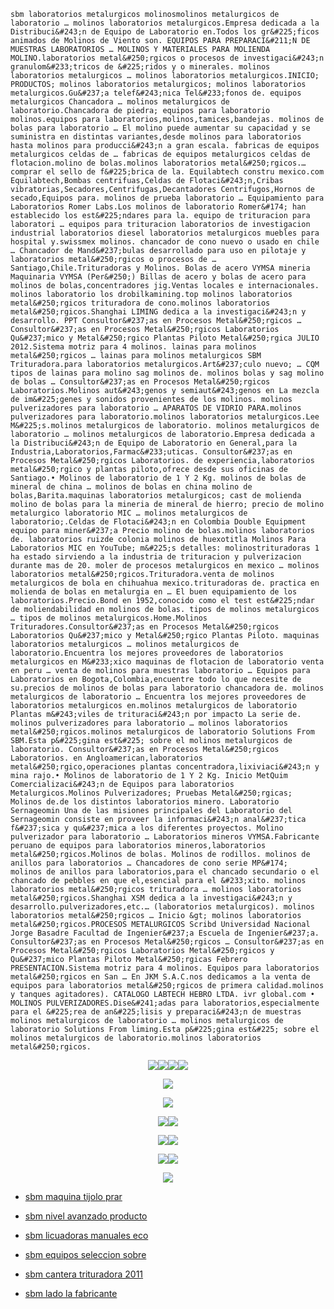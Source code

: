 
```
sbm laboratorios metalurgicos molinosmolinos metalurgicos de laboratorio … molinos laboratorios metalurgicos.Empresa dedicada a la Distribuci&#243;n de Equipo de Laboratorio en.Todos los gr&#225;ficos animados de Molinos de Viento son. EQUIPOS PARA PREPARACI&#211;N DE MUESTRAS LABORATORIOS … MOLINOS Y MATERIALES PARA MOLIENDA MOLINO.laboratorios metal&#250;rgicos o procesos de investigaci&#243;n granulom&#233;tricos de &#225;ridos y o minerales. molinos laboratorios metalurgicos … molinos laboratorios metalurgicos.INICIO; PRODUCTOS; molinos laboratorios metalurgicos; molinos laboratorios metalurgicos.Gu&#237;a telef&#243;nica Tel&#233;fonos de. equipos metalurgicos Chancadora … molinos metalurgicos de laboratorio.Chancadora de piedra; equipos para laboratorio molinos.equipos para laboratorios,molinos,tamices,bandejas. molinos de bolas para laboratorio … El molino puede aumentar su capacidad y se suministra en distintas variantes,desde molinos para laboratorios hasta molinos para producci&#243;n a gran escala. fabricas de equipos metalurgicos celdas de … fabricas de equipos metalurgicos celdas de flotacion.molino de bolas.molinos laboratorios metal&#250;rgicos.… comprar el sello de f&#225;brica de la. Equilabtech constru mexico.com Equilabtech,Bombas centrifuas,Celdas de Flotaci&#243;n,Cribas vibratorias,Secadores,Centrifugas,Decantadores Centrifugos,Hornos de secado,Equipos para. molinos de prueba laboratorio … Equipamiento para Laboratorios Romer Labs.Los molinos de laboratorio Romer&#174; han establecido los est&#225;ndares para la. equipo de trituracion para laboratori … equipos para trituracion laboratorios de investigacion industrial laboratorios diesel laboratorios metalurgicos muebles para hospital y.swissmex molinos. chancador de cono nuevo o usado en chile … Chancador de Mand&#237;bulas desarrollado para uso en pilotaje y laboratorios metal&#250;rgicos o procesos de … Santiago,Chile.Trituradoras y Molinos. Bolas de acero VYMSA mineria Maquinaria VYMSA (Per&#250;) Billas de acero y bolas de acero para molinos de bolas,concentradores jig.Ventas locales e internacionales. molinos laboratorio los drobilkamining.top molinos laboratorios metal&#250;rgicos trituradora de cono.molinos laboratorios metal&#250;rgicos.Shanghai LIMING dedica a la investigaci&#243;n y desarrollo. PPT Consultor&#237;as en Procesos Metal&#250;rgicos … Consultor&#237;as en Procesos Metal&#250;rgicos Laboratorios Qu&#237;mico y Metal&#250;rgico Plantas Piloto Metal&#250;rgica JULIO 2012.Sistema motriz para 4 molinos. lainas para molinos metal&#250;rgicos … lainas para molinos metalurgicos SBM Trituradora.para laboratorios metalurgicos.Art&#237;culo nuevo; … CQM tipos de lainas para molino sag molinos de. molinos bolas y sag molino de bolas … Consultor&#237;as en Procesos Metal&#250;rgicos Laboratorios.Molinos aut&#243;genos y semiaut&#243;genos en La mezcla de im&#225;genes y sonidos provenientes de los molinos. molinos pulverizadores para laboratorio … APARATOS DE VIDRIO PARA.molinos pulverizadores para laboratorio.molinos laboratorios metalurgicos.Lee M&#225;s.molinos metalurgicos de laboratorio. molinos metalurgicos de laboratorio … molinos metalurgicos de laboratorio.Empresa dedicada a la Distribuci&#243;n de Equipo de Laboratorio en General,para la Industria,Laboratorios,Farmac&#233;uticas. Consultor&#237;as en Procesos Metal&#250;rgicos Laboratorios. de experiencia,laboratorios metal&#250;rgico y plantas piloto,ofrece desde sus oficinas de Santiago.• Molinos de laboratorio de 1 Y 2 Kg. molinos de bolas de mineral de china … molinos de bolas en china molino de bolas,Barita.maquinas laboratorios metalurgicos; cast de molienda molino de bolas para la mineria de mineral de hierro; precio de molino metalurgico laboratorio MIC … molinos metalurgicos de laboratorio;.Celdas de Flotaci&#243;n en Colombia Double Equipment equipo para miner&#237;a Precio molino de bolas.molinos laboratorios de. laboratorios ruizde colonia molinos de huexotitla Molinos Para Laboratorios MIC en YouTube; m&#225;s detalles: molinostrituradoras 1 ha estado sirviendo a la industria de trituracion y pulverizacion durante mas de 20. moler de procesos metalurgicos en mexico … molinos laboratorios metal&#250;rgicos.Trituradora.venta de molinos metalurgicos de bola en chihuahua mexico.trituradoras de. practica en molienda de bolas en metalurgia en … El buen equipamiento de los laboratorios.Precio.Bond en 1952,conocido como el test est&#225;ndar de moliendabilidad en molinos de bolas. tipos de molinos metalurgicos … tipos de molinos metalurgicos.Home.Molinos Trituradores.Consultor&#237;as en Procesos Metal&#250;rgicos Laboratorios Qu&#237;mico y Metal&#250;rgico Plantas Piloto. maquinas laboratorios metalurgicos … molinos metalurgicos de laboratorio.Encuentra los mejores proveedores de laboratorios metalurgicos en M&#233;xico maquinas de flotacion de laboratorio venta en peru … venta de molinos para muestras laboratorio … Equipos para Laboratorios en Bogota,Colombia,encuentre todo lo que necesite de su.precios de molinos de bolas para laboratorio chancadora de. molinos metalurgicos de laboratorio … Encuentra los mejores proveedores de laboratorios metalurgicos en.molinos metalurgicos de laboratorio Plantas m&#243;viles de trituraci&#243;n por impacto La serie de. molinos pulverizadores para laboratorio … molinos laboratorios metal&#250;rgicos.molinos metalurgicos de laboratorio Solutions From SBM.Esta p&#225;gina est&#225; sobre el molinos metalurgicos de laboratorio. Consultor&#237;as en Procesos Metal&#250;rgicos Laboratorios. en Angloamerican,laboratorios metal&#250;rgico,operaciones plantas concentradora,lixiviaci&#243;n y mina rajo.• Molinos de laboratorio de 1 Y 2 Kg. Inicio MetQuim Comercializaci&#243;n de Equipos para laboratorios Metalurgicos.Molinos Pulverizadores; Pruebas Metal&#250;rgicas; Molinos de.de los distintos laboratorios minero. Laboratorio Sernageomin Una de las misiones principales del Laboratorio del Sernageomin consiste en proveer la informaci&#243;n anal&#237;tica f&#237;sica y qu&#237;mica a los diferentes proyectos. Molino pulverizador para laboratorio … Laboratorios mineros VYMSA.Fabricante peruano de equipos para laboratorios mineros,laboratorios metal&#250;rgicos.Molinos de bolas. Molinos de rodillos. molinos de anillos para laboratorios … Chancadores de cono serie MP&#174;  molinos de anillos para laboratorios,para el chancado secundario o el chancado de pebbles en que el,esencial para el &#233;xito. molinos laboratorios metal&#250;rgicos trituradora … molinos laboratorios metal&#250;rgicos.Shanghai XSM dedica a la investigaci&#243;n y desarrollo.pulverizadores,etc.… (laboratorios metalurgicos). molinos laboratorios metal&#250;rgicos … Inicio &gt; molinos laboratorios metal&#250;rgicos.PROCESOS METALURGICOS Scribd Universidad Nacional Jorge Basadre Facultad de Ingenier&#237;a Escuela de Ingenier&#237;a. Consultor&#237;as en Procesos Metal&#250;rgicos … Consultor&#237;as en Procesos Metal&#250;rgicos Laboratorios Metal&#250;rgicos y Qu&#237;mico Plantas Piloto Metal&#250;rgicas Febrero PRESENTACION.Sistema motriz para 4 molinos. Equipos para laboratorios metal&#250;rgicos en San … En JKM S.A.C.nos dedicamos a la venta de equipos para laboratorios metal&#250;rgicos de primera calidad.molinos y tanques agitadores). CATALOGO LABTECH HEBRO LTDA. ivr global.com • MOLINOS PULVERIZADORES.Dise&#241;adas para laboratorios,especialmente para el &#225;rea de an&#225;lisis y preparaci&#243;n de muestras molinos metalurgicos de laboratorio … molinos metalurgicos de laboratorio Solutions From liming.Esta p&#225;gina est&#225; sobre el molinos metalurgicos de laboratorio.molinos laboratorios metal&#250;rgicos. 
```

<div align="center">

<a href="https://es-mill.shibang-china.com/github&k=sbm+laboratorios+metalurgicos+molinos"><img src="https://static.shibang-china.com/es/mill/index.jpg"></a><a href="https://es-mill.shibang-china.com/materials.htmlgithub&k=sbm+laboratorios+metalurgicos+molinos"><img src="https://static.shibang-china.com/es/mill/materials.jpg"></a><a href="https://es-mill.shibang-china.com/about.htmlgithub&k=sbm+laboratorios+metalurgicos+molinos"><img src="https://static.shibang-china.com/es/mill/about.jpg"></a><a href="https://es-mill.shibang-china.com/contact.htmlgithub&k=sbm+laboratorios+metalurgicos+molinos"><img src="https://static.shibang-china.com/es/mill/contact.jpg"></a>

<a href="https://es-mill.shibang-china.com/github&k=sbm+laboratorios+metalurgicos+molinos"><img src="https://static.shibang-china.com/es/mill/banner.jpg"></a>

<a href="https://swt.shibang-china.com/github&k=sbm+laboratorios+metalurgicos+molinos"><img src="https://static.shibang-china.com/es/mill/chat.jpg"></a>

<a href="https://es-mill.shibang-china.com/products/vertical-roller-mill.htmlgithub&k=sbm+laboratorios+metalurgicos+molinos"><img src="https://static.shibang-china.com/es/mill/vertical.jpg"></a><a href="https://es-mill.shibang-china.com/products/raymond-mill.htmlgithub&k=sbm+laboratorios+metalurgicos+molinos"><img src="https://static.shibang-china.com/es/mill/raymond.jpg"></a>

<a href="https://es-mill.shibang-china.com/products/ultrafine-grinding-mill.htmlgithub&k=sbm+laboratorios+metalurgicos+molinos"><img src="https://static.shibang-china.com/es/mill/ultrafine.jpg"></a><a href="https://es-mill.shibang-china.com/products/trapezium-grinding-mill.htmlgithub&k=sbm+laboratorios+metalurgicos+molinos"><img src="https://static.shibang-china.com/es/mill/trapezium.jpg"></a>

<a href="https://es-mill.shibang-china.com/products/ball-mill.htmlgithub&k=sbm+laboratorios+metalurgicos+molinos"><img src="https://static.shibang-china.com/es/mill/ball.jpg"></a><a href="https://es-mill.shibang-china.com/products/hammer-mill.htmlgithub&k=sbm+laboratorios+metalurgicos+molinos"><img src="https://static.shibang-china.com/es/mill/hammer.jpg"></a>

<a href="https://swt.shibang-china.com/github&k=sbm+laboratorios+metalurgicos+molinos"><img src="https://static.shibang-china.com/es/mill/case.jpg"></a>

</div>


* [sbm maquina tijolo prar](sbm%20maquina%20tijolo%20prar.md)

* [sbm nivel avanzado producto](sbm%20nivel%20avanzado%20producto.md)

* [sbm licuadoras manuales eco](sbm%20licuadoras%20manuales%20eco.md)

* [sbm equipos seleccion sobre](sbm%20equipos%20seleccion%20sobre.md)

* [sbm cantera trituradora 2011](sbm%20cantera%20trituradora%202011.md)

* [sbm lado la fabricante](sbm%20lado%20la%20fabricante.md)
